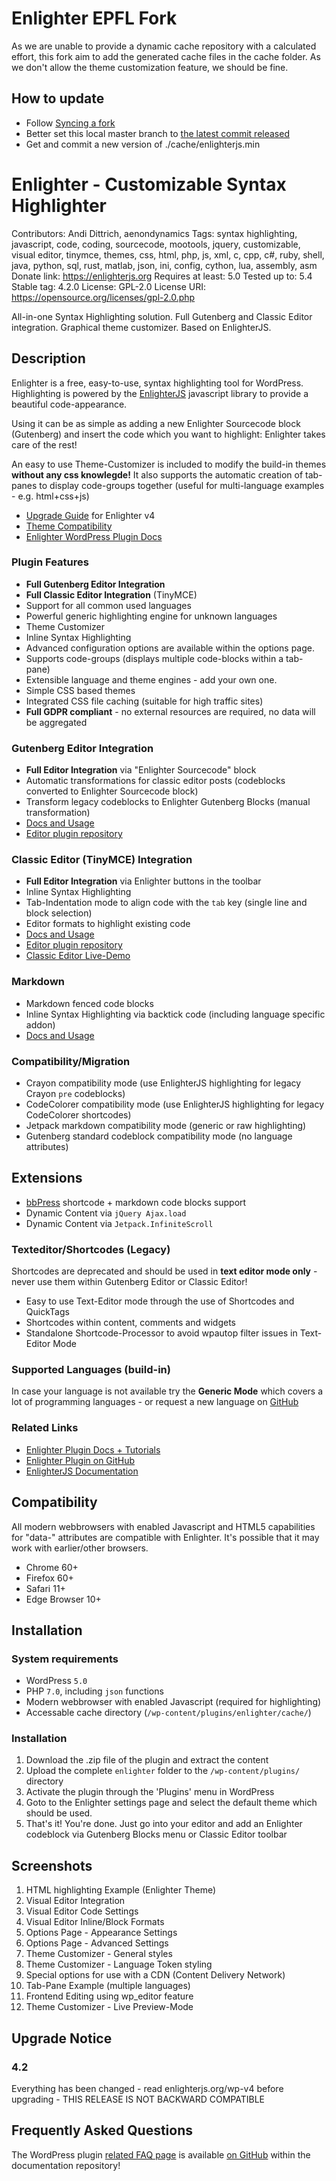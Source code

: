 # Enlighter EPFL Fork #
As we are unable to provide a dynamic cache repository with a calculated effort, this fork aim to add the generated cache files in the cache folder. As we don't allow the theme customization feature, we should be fine.

## How to update
- Follow [Syncing a fork](https://help.github.com/en/github/collaborating-with-issues-and-pull-requests/syncing-a-fork)
- Better set this local master branch to [the latest commit released](https://github.com/EnlighterJS/Plugin.WordPress/releases)
- Get and commit a new version of ./cache/enlighterjs.min

# Enlighter - Customizable Syntax Highlighter #
Contributors: Andi Dittrich, aenondynamics
Tags: syntax highlighting, javascript, code, coding, sourcecode, mootools, jquery, customizable, visual editor, tinymce, themes, css, html, php, js, xml, c, cpp, c#, ruby, shell, java, python, sql, rust, matlab, json, ini, config, cython, lua, assembly, asm
Donate link: https://enlighterjs.org
Requires at least: 5.0
Tested up to: 5.4
Stable tag: 4.2.0
License: GPL-2.0
License URI: https://opensource.org/licenses/gpl-2.0.php

All-in-one Syntax Highlighting solution. Full Gutenberg and Classic Editor integration. Graphical theme customizer. Based on EnlighterJS.

## Description ##

Enlighter is a free, easy-to-use, syntax highlighting tool for WordPress. Highlighting is powered by the [EnlighterJS](https://enlighterjs.org) javascript library to provide a beautiful code-appearance.

Using it can be as simple as adding a new Enlighter Sourcecode block (Gutenberg) and insert the code which you want to highlight: Enlighter takes care of the rest!

An easy to use Theme-Customizer is included to modify the build-in themes **without any css knowlegde!**
It also supports the automatic creation of tab-panes to display code-groups together (useful for multi-language examples - e.g. html+css+js)

* [Upgrade Guide](https://github.com/EnlighterJS/documentation/blob/master/wordpress/upgrade/v4.md) for Enlighter v4
* [Theme Compatibility](https://github.com/EnlighterJS/documentation/blob/master/wordpress/WPThemeCompatibility.md)
* [Enlighter WordPress Plugin Docs](https://github.com/EnlighterJS/documentation/tree/master/wordpress)

### Plugin Features ###

* **Full Gutenberg Editor Integration**
* **Full Classic Editor Integration** (TinyMCE)
* Support for all common used languages
* Powerful generic highlighting engine for unknown languages
* Theme Customizer
* Inline Syntax Highlighting
* Advanced configuration options are available within the options page.
* Supports code-groups (displays multiple code-blocks within a tab-pane)
* Extensible language and theme engines - add your own one.
* Simple CSS based themes
* Integrated CSS file caching (suitable for high traffic sites)
* **Full GDPR compliant** - no external resources are required, no data will be aggregated

### Gutenberg Editor Integration ###
* **Full Editor Integration** via "Enlighter Sourcecode" block
* Automatic transformations for classic editor posts (codeblocks converted to Enlighter Sourcecode block)
* Transform legacy codeblocks to Enlighter Gutenberg Blocks (manual transformation)
* [Docs and Usage](https://github.com/EnlighterJS/documentation/blob/master/editing/Gutenberg.md)
* [Editor plugin repository](https://github.com/EnlighterJS/Plugin.Gutenberg)

### Classic Editor (TinyMCE) Integration ###
* **Full Editor Integration** via Enlighter buttons in the toolbar
* Inline Syntax Highlighting
* Tab-Indentation mode to align code with the `tab` key (single line and block selection)
* Editor formats to highlight existing code
* [Docs and Usage](https://github.com/EnlighterJS/documentation/blob/master/editing/TinyMCE.md)
* [Editor plugin repository](https://github.com/EnlighterJS/Plugin.TinyMCE)
* [Classic Editor Live-Demo](https://tinymce.enlighterjs.org/)

### Markdown ###
* Markdown fenced code blocks
* Inline Syntax Highlighting via backtick code (including language specific addon)
* [Docs and Usage](https://github.com/EnlighterJS/documentation/blob/master/editing/Markdown.md)

### Compatibility/Migration
* Crayon compatibility mode (use EnlighterJS highlighting for legacy Crayon `pre` codeblocks)
* CodeColorer compatibility mode (use EnlighterJS highlighting for legacy CodeColorer shortcodes)
* Jetpack markdown compatibility mode (generic or raw highlighting)
* Gutenberg standard codeblock compatibility mode (no language attributes)

## Extensions ##
* [bbPress](https://bbpress.org/) shortcode + markdown code blocks support
* Dynamic Content via `jQuery Ajax.load`
* Dynamic Content via `Jetpack.InfiniteScroll`

### Texteditor/Shortcodes (Legacy) ###

Shortcodes are deprecated and should be used in **text editor mode only** - never use them within Gutenberg Editor or Classic Editor!

* Easy to use Text-Editor mode through the use of Shortcodes and QuickTags
* Shortcodes within content, comments and widgets
* Standalone Shortcode-Processor to avoid wpautop filter issues in Text-Editor Mode

### Supported Languages (build-in) ###

In case your language is not available try the **Generic Mode** which covers a lot of programming languages - or request a new language on [GitHub](https://github.com/EnlighterJS/EnlighterJS/issues)

### Related Links ###

* [Enlighter Plugin Docs + Tutorials](https://github.com/EnlighterJS/documentation/tree/master/wordpress)
* [Enlighter Plugin on GitHub](https://github.com/EnlighterJS/Plugin.WordPress)
* [EnlighterJS Documentation](https://github.com/EnlighterJS/documentation)

## Compatibility ##

All modern webbrowsers with enabled Javascript and HTML5 capabilities for "data-" attributes are compatible with Enlighter. It's possible that it may work with earlier/other browsers.

* Chrome 60+
* Firefox 60+
* Safari 11+
* Edge Browser 10+

## Installation ##

### System requirements ###
* WordPress `5.0`
* PHP `7.0`, including `json` functions
* Modern webbrowser with enabled Javascript (required for highlighting)
* Accessable cache directory (`/wp-content/plugins/enlighter/cache/`)

### Installation ###
1. Download the .zip file of the plugin and extract the content
2. Upload the complete `enlighter` folder to the `/wp-content/plugins/` directory
3. Activate the plugin through the 'Plugins' menu in WordPress
4. Goto to the Enlighter settings page and select the default theme which should be used.
5. That's it! You're done. Just go into your editor and add an Enlighter codeblock via Gutenberg Blocks menu or Classic Editor toolbar

## Screenshots ##

1. HTML highlighting Example (Enlighter Theme)
2. Visual Editor Integration
3. Visual Editor Code Settings
4. Visual Editor Inline/Block Formats
5. Options Page - Appearance Settings
6. Options Page - Advanced Settings
7. Theme Customizer - General styles
8. Theme Customizer - Language Token styling
9. Special options for use with a CDN (Content Delivery Network)
10. Tab-Pane Example (multiple languages)
11. Frontend Editing using wp_editor feature
12. Theme Customizer - Live Preview-Mode

## Upgrade Notice ##

### 4.2 ###
Everything has been changed - read enlighterjs.org/wp-v4 before upgrading - THIS RELEASE IS NOT BACKWARD COMPATIBLE

## Frequently Asked Questions ##

The WordPress plugin [related FAQ page](https://github.com/EnlighterJS/documentation/blob/master/wordpress/FAQ.md) is available [on GitHub](https://github.com/EnlighterJS/documentation/blob/master/wordpress/FAQ.md) within the documentation repository!